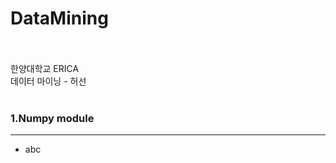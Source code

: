 # DataMining
<br/>
<br/>
한양대학교 ERICA <br/>
데이터 마이닝 - 허선
<br/>
<br/>

### 1.Numpy module
----------------
* abc


